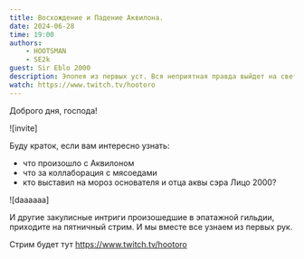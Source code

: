 ```yaml
---
title: Восхождение и Падение Аквилона.
date: 2024-06-28
time: 19:00
authors:
    - HOOTSMAN
    - SE2k
guest: Sir Eblo 2000
description: Эпопея из первых уст. Вся неприятная правда выйдет на свет.
watch: https://www.twitch.tv/hootoro
---
```


Доброго дня, господа!

![invite]

<!-- more -->

Буду краток, если вам интересно узнать:

- что произошло с Аквилоном
- что за коллаборация с мясоедами
- кто выставил на мороз основателя и отца аквы сэра Лицо 2000?

![daaaaaa]

И другие закулисные интриги произошедшие в эпатажной гильдии, приходите на пятничный стрим. И мы вместе все узнаем из первых рук.

Стрим будет тут <https://www.twitch.tv/hootoro>
